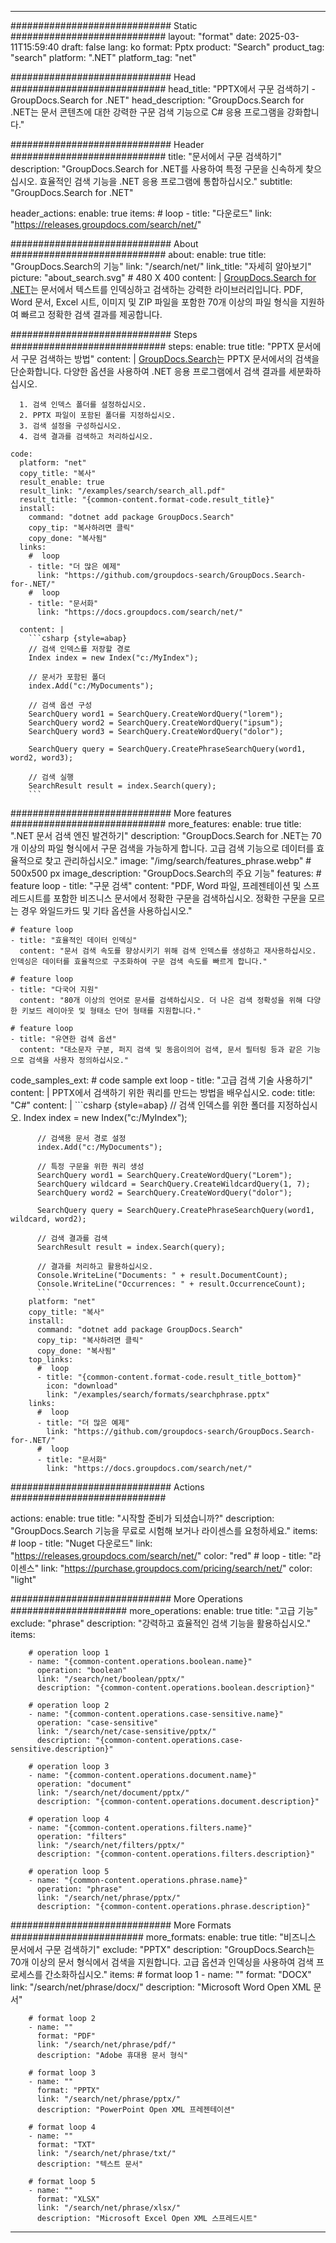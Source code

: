 
---
############################# Static ############################
layout: "format"
date:  2025-03-11T15:59:40
draft: false
lang: ko
format: Pptx
product: "Search"
product_tag: "search"
platform: ".NET"
platform_tag: "net"

############################# Head ############################
head_title: "PPTX에서 구문 검색하기 - GroupDocs.Search for .NET"
head_description: "GroupDocs.Search for .NET는 문서 콘텐츠에 대한 강력한 구문 검색 기능으로 C# 응용 프로그램을 강화합니다."

############################# Header ############################
title: "문서에서 구문 검색하기" 
description: "GroupDocs.Search for .NET를 사용하여 특정 구문을 신속하게 찾으십시오. 효율적인 검색 기능을 .NET 응용 프로그램에 통합하십시오."
subtitle: "GroupDocs.Search for .NET" 

header_actions:
  enable: true
  items:
    #  loop
    - title: "다운로드"
      link: "https://releases.groupdocs.com/search/net/"
      
############################# About ############################
about:
    enable: true
    title: "GroupDocs.Search의 기능"
    link: "/search/net/"
    link_title: "자세히 알아보기"
    picture: "about_search.svg" # 480 X 400
    content: |
       [GroupDocs.Search for .NET](/search/net/)는 문서에서 텍스트를 인덱싱하고 검색하는 강력한 라이브러리입니다. PDF, Word 문서, Excel 시트, 이미지 및 ZIP 파일을 포함한 70개 이상의 파일 형식을 지원하여 빠르고 정확한 검색 결과를 제공합니다.

############################# Steps ############################
steps:
    enable: true
    title: "PPTX 문서에서 구문 검색하는 방법"
    content: |
      [GroupDocs.Search](/search/net/)는 PPTX 문서에서의 검색을 단순화합니다. 다양한 옵션을 사용하여 .NET 응용 프로그램에서 검색 결과를 세분화하십시오.
      
      1. 검색 인덱스 폴더를 설정하십시오.
      2. PPTX 파일이 포함된 폴더를 지정하십시오.
      3. 검색 설정을 구성하십시오.
      4. 검색 결과를 검색하고 처리하십시오.
   
    code:
      platform: "net"
      copy_title: "복사"
      result_enable: true
      result_link: "/examples/search/search_all.pdf"
      result_title: "{common-content.format-code.result_title}"
      install:
        command: "dotnet add package GroupDocs.Search"
        copy_tip: "복사하려면 클릭"
        copy_done: "복사됨"
      links:
        #  loop
        - title: "더 많은 예제"
          link: "https://github.com/groupdocs-search/GroupDocs.Search-for-.NET/"
        #  loop
        - title: "문서화"
          link: "https://docs.groupdocs.com/search/net/"
          
      content: |
        ```csharp {style=abap}
        // 검색 인덱스를 저장할 경로
        Index index = new Index("c:/MyIndex");

        // 문서가 포함된 폴더
        index.Add("c:/MyDocuments");

        // 검색 옵션 구성
        SearchQuery word1 = SearchQuery.CreateWordQuery("lorem");
        SearchQuery word2 = SearchQuery.CreateWordQuery("ipsum");
        SearchQuery word3 = SearchQuery.CreateWordQuery("dolor");

        SearchQuery query = SearchQuery.CreatePhraseSearchQuery(word1, word2, word3);

        // 검색 실행
        SearchResult result = index.Search(query);
        ```            

############################# More features ############################
more_features:
  enable: true
  title: ".NET 문서 검색 엔진 발견하기"
  description: "GroupDocs.Search for .NET는 70개 이상의 파일 형식에서 구문 검색을 가능하게 합니다. 고급 검색 기능으로 데이터를 효율적으로 찾고 관리하십시오."
  image: "/img/search/features_phrase.webp" # 500x500 px
  image_description: "GroupDocs.Search의 주요 기능"
  features:
    # feature loop
    - title: "구문 검색"
      content: "PDF, Word 파일, 프레젠테이션 및 스프레드시트를 포함한 비즈니스 문서에서 정확한 구문을 검색하십시오. 정확한 구문을 모르는 경우 와일드카드 및 기타 옵션을 사용하십시오."

    # feature loop
    - title: "효율적인 데이터 인덱싱"
      content: "문서 검색 속도를 향상시키기 위해 검색 인덱스를 생성하고 재사용하십시오. 인덱싱은 데이터를 효율적으로 구조화하여 구문 검색 속도를 빠르게 합니다."

    # feature loop
    - title: "다국어 지원"
      content: "80개 이상의 언어로 문서를 검색하십시오. 더 나은 검색 정확성을 위해 다양한 키보드 레이아웃 및 형태소 단어 형태를 지원합니다."

    # feature loop
    - title: "유연한 검색 옵션"
      content: "대소문자 구분, 퍼지 검색 및 동음이의어 검색, 문서 필터링 등과 같은 기능으로 검색을 사용자 정의하십시오."
      
  code_samples_ext:
    # code sample ext loop
    - title: "고급 검색 기술 사용하기"
      content: |
        PPTX에서 검색하기 위한 쿼리를 만드는 방법을 배우십시오.
      code:
        title: "C#"
        content: |
          ```csharp {style=abap}
          // 검색 인덱스를 위한 폴더를 지정하십시오.
          Index index = new Index("c:/MyIndex");
              
          // 검색용 문서 경로 설정
          index.Add("c:/MyDocuments");

          // 특정 구문을 위한 쿼리 생성
          SearchQuery word1 = SearchQuery.CreateWordQuery("Lorem");
          SearchQuery wildcard = SearchQuery.CreateWildcardQuery(1, 7);
          SearchQuery word2 = SearchQuery.CreateWordQuery("dolor");

          SearchQuery query = SearchQuery.CreatePhraseSearchQuery(word1, wildcard, word2);

          // 검색 결과를 검색
          SearchResult result = index.Search(query);
          
          // 결과를 처리하고 활용하십시오.
          Console.WriteLine("Documents: " + result.DocumentCount);
          Console.WriteLine("Occurrences: " + result.OccurrenceCount);
          ```
        platform: "net"
        copy_title: "복사"
        install:
          command: "dotnet add package GroupDocs.Search"
          copy_tip: "복사하려면 클릭"
          copy_done: "복사됨"
        top_links:
          #  loop
          - title: "{common-content.format-code.result_title_bottom}"
            icon: "download"
            link: "/examples/search/formats/searchphrase.pptx"
        links:
          #  loop
          - title: "더 많은 예제"
            link: "https://github.com/groupdocs-search/GroupDocs.Search-for-.NET/"
          #  loop
          - title: "문서화"
            link: "https://docs.groupdocs.com/search/net/"
            

            


############################# Actions ############################

actions:
  enable: true
  title: "시작할 준비가 되셨습니까?"
  description: "GroupDocs.Search 기능을 무료로 시험해 보거나 라이센스를 요청하세요."
  items:
    #  loop
    - title: "Nuget 다운로드"
      link: "https://releases.groupdocs.com/search/net/"
      color: "red"
        #  loop
    - title: "라이센스"
      link: "https://purchase.groupdocs.com/pricing/search/net/"
      color: "light"


############################# More Operations #####################
more_operations:
    enable: true
    title: "고급 기능"
    exclude: "phrase"
    description: "강력하고 효율적인 검색 기능을 활용하십시오."
    items: 
          
        # operation loop 1
        - name: "{common-content.operations.boolean.name}"
          operation: "boolean"
          link: "/search/net/boolean/pptx/"
          description: "{common-content.operations.boolean.description}"

        # operation loop 2
        - name: "{common-content.operations.case-sensitive.name}"
          operation: "case-sensitive"
          link: "/search/net/case-sensitive/pptx/"
          description: "{common-content.operations.case-sensitive.description}"

        # operation loop 3
        - name: "{common-content.operations.document.name}"
          operation: "document"
          link: "/search/net/document/pptx/"
          description: "{common-content.operations.document.description}"

        # operation loop 4
        - name: "{common-content.operations.filters.name}"
          operation: "filters"
          link: "/search/net/filters/pptx/"
          description: "{common-content.operations.filters.description}"

        # operation loop 5
        - name: "{common-content.operations.phrase.name}"
          operation: "phrase"
          link: "/search/net/phrase/pptx/"
          description: "{common-content.operations.phrase.description}"
          
        
          
############################# More Formats ########################
more_formats:
    enable: true
    title: "비즈니스 문서에서 구문 검색하기"
    exclude: "PPTX"
    description: "GroupDocs.Search는 70개 이상의 문서 형식에서 검색을 지원합니다. 고급 옵션과 인덱싱을 사용하여 검색 프로세스를 간소화하십시오."
    items: 
        # format loop 1
        - name: ""
          format: "DOCX"
          link: "/search/net/phrase/docx/"
          description: "Microsoft Word Open XML 문서"
          
        # format loop 2
        - name: ""
          format: "PDF"
          link: "/search/net/phrase/pdf/"
          description: "Adobe 휴대용 문서 형식"
          
        # format loop 3
        - name: ""
          format: "PPTX"
          link: "/search/net/phrase/pptx/"
          description: "PowerPoint Open XML 프레젠테이션"

        # format loop 4
        - name: ""
          format: "TXT"
          link: "/search/net/phrase/txt/"
          description: "텍스트 문서"
          
        # format loop 5
        - name: ""
          format: "XLSX"
          link: "/search/net/phrase/xlsx/"
          description: "Microsoft Excel Open XML 스프레드시트"
  

---